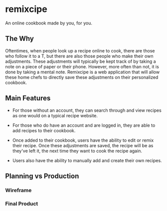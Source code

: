 # remixcipe

An online cookbook made by you, for you. 

## The Why

Oftentimes, when people look up a recipe online to cook, there are those who follow it to a T, but there are also those people who make their own adjustments. These adjustments will typically be kept track of by taking a note on a piece of paper or their phone. However, more often than not, it is done by taking a mental note. Remixcipe is a web application that will allow these home chefs to directly save these adjustments on their personalized cookbook.

## Main Features

- For those without an account, they can search through and view recipes as one would on a typical recipe website. 

- For those who do have an account and are logged in, they are able to add recipes to their cookbook.

- Once added to their cookbook, users have the ability to edit or remix their recipe. Once these adjustments are saved, the recipe will be as they've left it, the next time they want to cook the recipe again.

- Users also have the ability to manually add and create their own recipes. 

## Planning vs Production

### Wireframe

### Final Product
